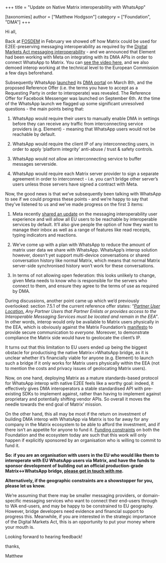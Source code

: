 +++
title = "Update on Native Matrix interoperability with WhatsApp"

[taxonomies]
author = ["Matthew Hodgson"]
category = ["Foundation", "DMA"]
+++


Hi all,

Back at [FOSDEM](https://fosdem.org/2024/schedule/event/fosdem-2024-3345-opening-up-communication-silos-with-matrix-2-0-and-the-eu-digital-markets-act/) in February we showed off how Matrix could be used for E2EE-preserving messaging interoperability as required by the [Digital Markets Act messaging interoperability](https://element.io/blog/the-eu-digital-markets-act-is-here/) - and we announced that Element had been working with Meta on integrating with its DMA APIs in order to connect WhatsApp to Matrix. You can [see the video here](https://youtu.be/s5BrVVf0B1I?t=1488), and we also demoed interop working at the technical level to the European Commission a few days beforehand.

<!-- more -->

Subsequently WhatsApp [launched](https://engineering.fb.com/2024/03/06/security/whatsapp-messenger-messaging-interoperability-eu/) its [DMA portal](https://developers.facebook.com/m/messaging-interoperability/) on March 8th, and the proposed Reference Offer (i.e. the terms you have to accept as a Requesting Party in order to interoperate) was revealed. The Reference Offer for Facebook Messenger was launched on September 6th.  At the time of the WhatsApp launch we flagged up some significant unresolved questions - the main points being that:

1. WhatsApp would require their users to manually enable DMA in settings before they can receive any traffic from interconnecting service providers (e.g. Element) - meaning that WhatsApp users would not be reachable by default.

2. WhatsApp would require the client IP of any interconnecting users, in order to apply ‘platform integrity’ anti-abuse / trust & safety controls.

3. WhatsApp would not allow an interconnecting service to buffer messages serverside.

4. WhatsApp would require each Matrix server provider to sign a separate agreement in order to interconnect - i.e. you can’t bridge other server’s users unless those servers have signed a contract with Meta.

Now, the good news is that we’ve subsequently been talking with WhatsApp to see if we could progress these points - and we’re happy to say that they’ve listened to us and we’ve made progress on the first 3 items:


1. Meta recently [shared an update](https://about.fb.com/news/2024/09/an-update-on-how-were-building-safe-and-secure-third-party-chats-for-users-in-europe/) on the messaging interoperability user experience and will allow all EU users to be reachable by interoperable services by default. It’ll also give people the option of how they want to manage their inbox as well as a range of features like read receipts, typing indicators and reactions.

2. We’ve come up with a plan with WhatsApp to reduce the amount of matrix user data we share with WhatsApp. WhatsApp’s interop solution however, doesn’t yet support multi-device conversations or shared conversation history like normal Matrix, which means that normal Matrix server-side synchronised history won’t work for these conversations.

3. In terms of not allowing open federation: this looks unlikely to change, given Meta needs to know who is responsible for the servers who connect to them, and ensure they agree to the terms of use as required by DMA.

During discussions, another point came up which we’d previously overlooked: section 7.5.1 of the current reference offer states: _“<span style="text-decoration:underline;">Partner User Location.</span> Any Partner Users that Partner Enlists or provides access to the Interoperable Messaging Services must be located and remain in the EEA”_.   In other words, interop would only be available to Matrix users physically in the EEA, which is obviously against the Matrix Foundation’s [manifesto](https://matrix.org/about) to provide secure communication to _everyone_.  Moreover, to demonstrate compliance the Matrix side would have to geolocate the client’s IP.

It turns out that this limitation to EU users ended up being the biggest obstacle for productising the native Matrix&lt;>WhatsApp bridge, as it is unclear whether it’s financially viable for anyone (e.g. Element) to launch such a bridge if it only works for Matrix users physically within the EEA (not to mention the costs and privacy issues of geolocating Matrix users).

Now, on one hand, deploying Matrix as a mature standards-based protocol for WhatsApp interop with native E2EE feels like a worthy goal: indeed, it effectively gives DMA interoperators a stable standardised API with pre-existing SDKs to implement against, rather than having to implement against proprietary and potentially shifting vendor APIs. So overall it moves the needle towards the end goal of Matrix’ mission.

On the other hand, this all may be moot if the return on investment of building DMA interop with WhatsApp via Matrix is too far away for any company in the Matrix ecosystem to be able to afford the investment, and if there isn’t an appetite for anyone to fund it. [Funding constraints](https://matrix.org/blog/2023/12/25/the-matrix-holiday-update-2023/#in-other-news) on both the Foundation and the ecosystem today are such that this work will only happen if explicitly sponsored by an organisation who is willing to commit to fund it.

**So:** **if you are an organisation with users in the EU who would like them to interoperate with EU WhatsApp users via Matrix, and have the funds to sponsor development of building out an official production-grade Matrix&lt;->WhatsApp bridge, [please get in touch with me](https://matrix.to/#/@matthew:matrix.org).**

**Alternatively, if the geographic constraints are a showstopper for you, please let us know.**

We’re assuming that there may be smaller messaging providers, or domain-specific messaging services who want to connect their end-users through to WA end-users, and may be happy to be constrained to EU geography.  However, bridge developers need evidence and financial support to progress this. Meanwhile, if you are interested in the strategic importance of the Digital Markets Act, this is an opportunity to put your money where your mouth is.

Looking forward to hearing feedback!

thanks,

Matthew
